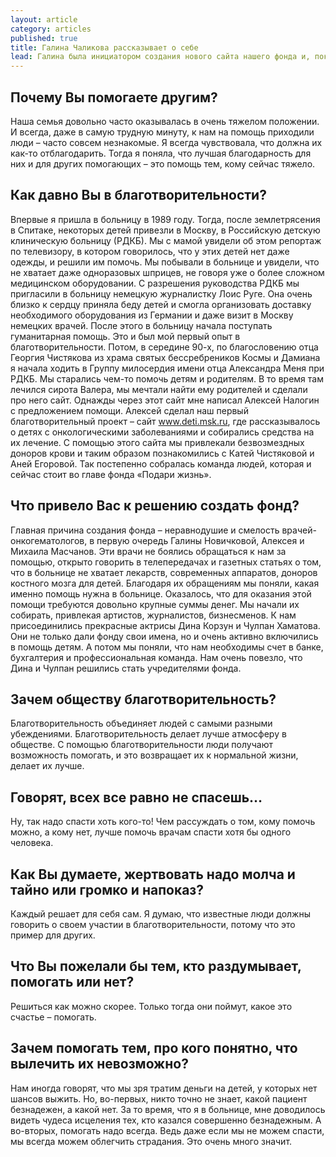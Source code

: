 ```yaml
---
layout: article
category: articles
published: true
title: Галина Чаликова рассказывает о себе
lead: Галина была инициатором создания нового сайта нашего фонда и, пока у нее были силы, курировала работу над ним. Это интервью она дала специально для этого сайта летом 2010 года, уже находясь на лечении в 62-й московской больнице.
---
```


## Почему Вы помогаете другим?

Наша семья довольно часто оказывалась в очень тяжелом положении. И всегда, даже в самую трудную минуту, к нам на помощь приходили люди – часто совсем незнакомые. Я всегда чувствовала, что должна их как-то отблагодарить. Тогда я поняла, что лучшая благодарность для них и для других помогающих – это помощь тем, кому сейчас тяжело.

## Как давно Вы в благотворительности?
Впервые я пришла в больницу в 1989 году. Тогда, после землетрясения в Спитаке, некоторых детей привезли в Москву, в Российскую детскую клиническую больницу (РДКБ). Мы с мамой увидели об этом репортаж по телевизору, в котором говорилось, что у этих детей нет даже одежды, и решили им помочь. Мы побывали в больнице и увидели, что не хватает даже одноразовых шприцев, не говоря уже о более сложном медицинском оборудовании. С разрешения руководства РДКБ мы пригласили в больницу немецкую журналистку Лоис Руге. Она очень близко к сердцу приняла беду детей и смогла организовать доставку необходимого оборудования из Германии и даже визит в Москву немецких врачей. После этого в больницу начала поступать гуманитарная помощь. Это и был мой первый опыт в благотворительности. Потом, в середине 90-х, по благословению отца Георгия Чистякова из храма святых бессребреников Космы и Дамиана я начала ходить в Группу милосердия имени отца Александра Меня при РДКБ. Мы старались чем-то помочь детям и родителям. В то время там лечился сирота Валера, мы мечтали найти ему родителей и сделали про него сайт. Однажды через этот сайт мне написал Алексей Налогин с предложением помощи. Алексей сделал наш первый благотворительный проект – сайт www.deti.msk.ru, где рассказывалось о детях с онкологическими заболеваниями и собирались средства на их лечение. С помощью этого сайта мы привлекали безвозмездных доноров крови и таким образом познакомились с Катей Чистяковой и Аней Егоровой. Так постепенно собралась команда людей, которая и сейчас стоит во главе фонда «Подари жизнь».

## Что привело Вас к решению создать фонд?
Главная причина создания фонда – неравнодушие и смелость врачей-онкогематологов, в первую очередь Галины Новичковой, Алексея и Михаила Масчанов. Эти врачи не боялись обращаться к нам за помощью, открыто говорить в телепередачах и газетных статьях о том, что в больнице не хватает лекарств, современных аппаратов, доноров костного мозга для детей. Благодаря их обращениям мы поняли, какая именно помощь нужна в больнице. Оказалось, что для оказания этой помощи требуются довольно крупные суммы денег. Мы начали их собирать, привлекая артистов, журналистов, бизнесменов. К нам присоединились прекрасные актрисы Дина Корзун и Чулпан Хаматова. Они не только дали фонду свои имена, но и очень активно включились в помощь детям. А потом мы поняли, что нам необходимы счет в банке, бухгалтерия и профессиональная команда. Нам очень повезло, что Дина и Чулпан решились стать учредителями фонда.

## Зачем обществу благотворительность?

Благотворительность объединяет людей с самыми разными убеждениями. Благотворительность делает лучше атмосферу в обществе. С помощью благотворительности люди получают возможность помогать, и это возвращает их к нормальной жизни, делает их лучше.

## Говорят, всех все равно не спасешь…
Ну, так надо спасти хоть кого-то! Чем рассуждать о том, кому помочь можно, а кому нет, лучше помочь врачам спасти хотя бы одного человека.

## Как Вы думаете, жертвовать надо молча и тайно или громко и напоказ?
Каждый решает для себя сам. Я думаю, что известные люди должны говорить о своем участии в благотворительности, потому что это пример для других.

## Что Вы пожелали бы тем, кто раздумывает, помогать или нет?
Решиться как можно скорее. Только тогда они поймут, какое это счастье – помогать.

## Зачем помогать тем, про кого понятно, что вылечить их невозможно?
Нам иногда говорят, что мы зря тратим деньги на детей, у которых нет шансов выжить. Но, во-первых, никто точно не знает, какой пациент безнадежен, а какой нет. За то время, что я в больнице, мне доводилось видеть чудеса исцеления тех, кто казался совершенно безнадежным. А во-вторых, помогать надо всегда. Ведь даже если мы не можем спасти, мы всегда можем облегчить страдания. Это очень много значит.